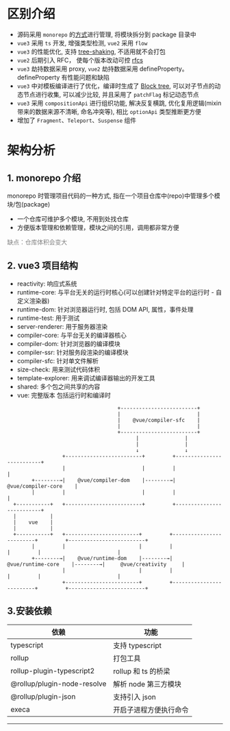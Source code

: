 # 区别介绍

+ 源码采用 `monorepo` 的[方式](https://segmentfault.com/a/1190000019309820)进行管理, 将模块拆分到 package 目录中
+ `vue3` 采用 `ts` 开发, 增强类型检测, `vue2` 采用 `flow`
+ `vue3` 的性能优化, 支持 [tree-shaking](https://blog.csdn.net/qq_34629352/article/details/104256311), 不适用就不会打包
+ `vue2` 后期引入 RFC， 使每个版本改动可控 [rfcs](https://github.com/vuejs/rfcs/tree/master/active-rfcs)
+ `vue3` 劫持数据采用 proxy, `vue2` 劫持数据采用 defineProperty。defineProperty 有性能问题和缺陷
+ `vue3` 中对模板编译进行了优化，编译时生成了 [Block tree](https://blog.csdn.net/P6P7qsW6ua47A2Sb/article/details/120963447), 可以对子节点的动态节点进行收集, 可以减少比较, 并且采用了 `patchFlag` 标记动态节点
+ `vue3` 采用 `compositionApi` 进行组织功能, 解决反复横跳, 优化复用逻辑(mixin 带来的数据来源不清晰, 命名冲突等), 相比 `optionApi` 类型推断更方便
+ 增加了 `Fragment`、`Teleport`、`Suspense` 组件

# 架构分析

## 1. monorepo 介绍
  
monorepo 时管理项目代码的一种方式, 指在一个项目仓库中(repo)中管理多个模块/包(package)
  + 一个仓库可维护多个模块, 不用到处找仓库
  + 方便版本管理和依赖管理，模块之间的引用，调用都非常方便

<font color=gray>缺点：仓库体积会变大</font>

## 2. vue3 项目结构

  + reactivity: 响应式系统
  + runtime-core: 与平台无关的运行时核心(可以创建针对特定平台的运行时 - 自定义渲染器)
  + runtime-dom: 针对浏览器运行时, 包括 DOM API, 属性，事件处理
  + runtime-test: 用于测试
  + server-renderer: 用于服务器渲染
  + compiler-core: 与平台无关的编译器核心
  + compiler-dom: 针对浏览器的编译模块
  + compiler-ssr: 针对服务段渲染的编译模块
  + compiler-sfc: 针对单文件解析
  + size-check: 用来测试代码体积
  + template-explorer: 用来调试编译器输出的开发工具
  + shared: 多个包之间共享的内容
  + vue: 完整版本 包括运行时和编译时

```
                                    +-------------------------+
                                    |                         |
                                    |    @vue/compiler-sfc    |
                                    |                         |
                                    +-------------------------+
                                          |               |
                                          |               |
                                          ↓               ↓
                  +-------------------------+         +--------------------------+ 
                  |                         |         |                          |
        +--------→|    @vue/compiler-dom    |--------→|    @vue/compiler-core    |
        |         |                         |         |                          |
  +-----------+   +-------------------------+         +--------------------------+
  |           |
  |    vue    |
  |           |
  +-----------+   +------------------------+         +-------------------------+         +-------------------------+   
        |         |                        |         |                         |         |                         |
        +--------→|    @vue/runtime-dom    |--------→|    @vue/runtime-core    |--------→|     @vue/creativity     |
                  |                        |         |                         |         |                         |
                  +------------------------+         +-------------------------+         +-------------------------+
```

## 3.安装依赖

| 依赖                        | 功能                 |
| --------------------------- | -------------------- |
| typescript                  | 支持 typescript       |
| rollup                      | 打包工具              |
| rollup-plugin-typescript2   | rollup 和 ts 的桥梁   |
| @rollup/plugin-node-resolve | 解析 node 第三方模块  |
| @rollup/plugin-json         | 支持引入 json        |
| execa                       | 开启子进程方便执行命令 |

------